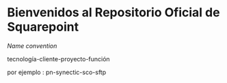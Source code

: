 # Bienvenidos al Repositorio Oficial de Squarepoint

*Name convention*

tecnología-cliente-proyecto-función

por ejemplo : pn-synectic-sco-sftp



